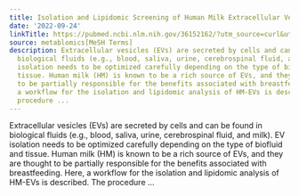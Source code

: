 ```yaml
---
title: Isolation and Lipidomic Screening of Human Milk Extracellular Vesicles
date: '2022-09-24'
linkTitle: https://pubmed.ncbi.nlm.nih.gov/36152162/?utm_source=curl&utm_medium=rss&utm_campaign=pubmed-2&utm_content=1Zkrxt7ktlCbHBXEV3v65xxSnkSWNsJ1A6Fq3gBniKhGfIUslK&fc=20210907212339&ff=20220928215211&v=2.17.8
source: metablomics[MeSH Terms]
description: Extracellular vesicles (EVs) are secreted by cells and can be found in
  biological fluids (e.g., blood, saliva, urine, cerebrospinal fluid, and milk). EV
  isolation needs to be optimized carefully depending on the type of biofluid and
  tissue. Human milk (HM) is known to be a rich source of EVs, and they are thought
  to be partially responsible for the benefits associated with breastfeeding. Here,
  a workflow for the isolation and lipidomic analysis of HM-EVs is described. The
  procedure ...
---
```

Extracellular vesicles (EVs) are secreted by cells and can be found in biological fluids (e.g., blood, saliva, urine, cerebrospinal fluid, and milk). EV isolation needs to be optimized carefully depending on the type of biofluid and tissue. Human milk (HM) is known to be a rich source of EVs, and they are thought to be partially responsible for the benefits associated with breastfeeding. Here, a workflow for the isolation and lipidomic analysis of HM-EVs is described. The procedure ...